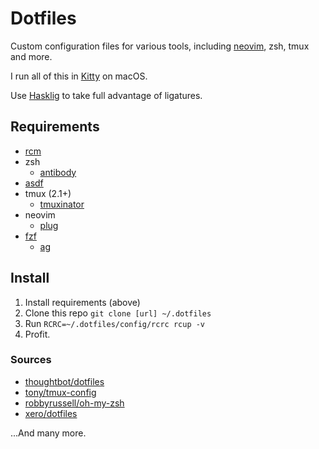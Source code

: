 # Dotfiles

Custom configuration files for various tools, including
[neovim](https://neovim.io), zsh, tmux and more.

I run all of this in [Kitty](https://github.com/kovidgoyal/kitty) on macOS.

Use [Hasklig](https://github.com/i-tu/Hasklig) to take full advantage of
ligatures.

## Requirements

- [rcm](https://github.com/thoughtbot/rcm)
- zsh
  - [antibody](getantibody/antibody)
- [asdf](https://github.com/asdf-vm/asdf)
- tmux (2.1+)
  - [tmuxinator](https://github.com/tmuxinator/tmuxinator)
- neovim
  - [plug](https://github.com/junegunn/vim-plug)
- [fzf](https://github.com/junegunn/fzf)
  - [ag](https://github.com/ggreer/the_silver_searcher)

## Install

1. Install requirements (above)
2. Clone this repo `git clone [url] ~/.dotfiles`
3. Run `RCRC=~/.dotfiles/config/rcrc rcup -v`
4. Profit.

### Sources

- [thoughtbot/dotfiles](https://github.com/thoughtbot/dotfiles)
- [tony/tmux-config](https://github.com/tony/tmux-config)
- [robbyrussell/oh-my-zsh](https://github.com/tony/tmux-config)
- [xero/dotfiles](https://github.com/xero/dotfiles)

...And many more.
